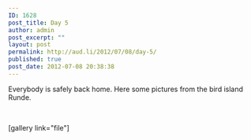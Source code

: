 ```yaml
---
ID: 1628
post_title: Day 5
author: admin
post_excerpt: ""
layout: post
permalink: http://aud.li/2012/07/08/day-5/
published: true
post_date: 2012-07-08 20:38:38
---
```

Everybody is safely back home. Here some pictures from the bird island Runde.

&nbsp;

[gallery link="file"]

&nbsp;